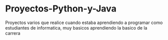 # Proyectos-Python-y-Java
Proyectos varios que realice cuando estaba aprendiendo a programar como estudiantes de informatica, muy basicos aprendiendo la basico de la carrera
